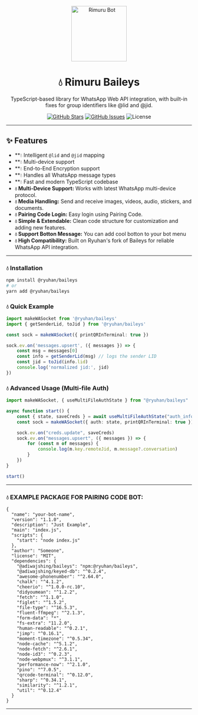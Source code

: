 <p align="center">
  <img src="https://files.catbox.moe/f8tj1b.png" alt="Rimuru Bot" width="150"/>
</p>

<h1 align="center">💧 Rimuru Baileys</h1>
<p align="center">TypeScript-based library for WhatsApp Web API integration, with built-in fixes for group identifiers like @lid and @jid.
</p>

<p align="center">
  <a href="https://github.com/ryuhandev/rimuru-baileys/stargazers"><img src="https://img.shields.io/github/stars/ryuhandev/rimuru-baileys?style=flat-square&logo=github" alt="GitHub Stars"/></a>
  <a href="https://github.com/ryuhandev/rimuru-baileys/issues"><img src="https://img.shields.io/github/issues/ryuhandev/rimuru-baileys?style=flat-square&logo=github" alt="GitHub Issues"/></a>
  <img src="https://img.shields.io/badge/License-MIT-green?style=flat-square" alt="License"/>
</p>

---

## ✨ Features

- **💧 Intelligent `@lid` and `@jid` mapping
- **💧 Multi-device support
- **💧 End-to-End Encryption support
- **💧 Handles all WhatsApp message types
- **💧 Fast and modern TypeScript codebase
- **💧 Multi-Device Support:** Works with latest WhatsApp multi-device protocol.  
- **💧 Media Handling:** Send and receive images, videos, audio, stickers, and documents.  
- **💧 Pairing Code Login:** Easy login using Pairing Code.  
- **💧 Simple & Extendable:** Clean code structure for customization and adding new features.
- **💧 Support Botton Message:** You can add cool botton to your bot menu
- **💧 High Compatibility:** Built on Ryuhan's fork of Baileys for reliable WhatsApp API integration.

---
### 💧 Installation

```bash
npm install @ryuhan/baileys
# or
yarn add @ryuhan/baileys
```

### 💧 Quick Example

```ts
import makeWASocket from '@ryuhan/baileys'
import { getSenderLid, toJid } from '@ryuhan/baileys'

const sock = makeWASocket({ printQRInTerminal: true })

sock.ev.on('messages.upsert', ({ messages }) => {
    const msg = messages[0]
    const info = getSenderLid(msg) // logs the sender LID
    const jid = toJid(info.lid)
    console.log('normalized jid:', jid)
})
```

### 💧 Advanced Usage (Multi-file Auth)

```ts
import makeWASocket, { useMultiFileAuthState } from "@ryuhan/baileys"

async function start() {
    const { state, saveCreds } = await useMultiFileAuthState("auth_info")
    const sock = makeWASocket({ auth: state, printQRInTerminal: true })

    sock.ev.on("creds.update", saveCreds)
    sock.ev.on("messages.upsert", ({ messages }) => {
        for (const m of messages) {
            console.log(m.key.remoteJid, m.message?.conversation)
        }
    })
}

start()
```
---

### 💧 EXAMPLE PACKAGE FOR PAIRING CODE BOT:

```
{
  "name": "your-bot-name",
  "version": "1.1.0",
  "description": "Just Example",
  "main": "index.js",
  "scripts": {
    "start": "node index.js"
  },
  "author": "Someone",
  "license": "MIT",
  "dependencies": {
    "@adiwajshing/baileys": "npm:@ryuhan/baileys",
    "@adiwajshing/keyed-db": "^0.2.4",
    "awesome-phonenumber": "^2.64.0",
    "chalk": "^4.1.2",
    "cheerio": "^1.0.0-rc.10",
    "didyoumean": "^1.2.2",
    "fetch": "^1.1.0",
    "figlet": "^1.5.2",
    "file-type": "^16.5.3",
    "fluent-ffmpeg": "^2.1.3",
    "form-data": "*",
    "fs-extra": "11.2.0",
    "human-readable": "^0.2.1",
    "jimp": "^0.16.1",
    "moment-timezone": "^0.5.34",
    "node-cache": "^5.1.2",
    "node-fetch": "^2.6.1",
    "node-id3": "^0.2.3",
    "node-webpmux": "^3.1.1",
    "performance-now": "^2.1.0",
    "pino": "^7.0.5",
    "qrcode-terminal": "^0.12.0",
    "sharp": "^0.34.1",
    "similarity": "^1.2.1",
    "util": "^0.12.4"
  }
}
```
---
